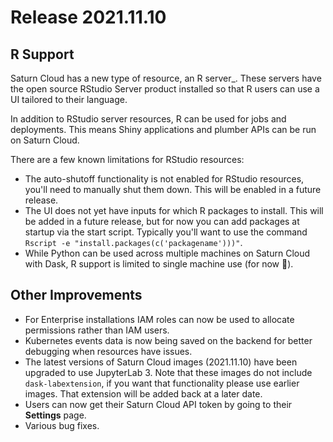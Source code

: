 # Release 2021.11.10

## R Support

Saturn Cloud has a new type of resource, an R server_. These servers have the open source RStudio Server product installed so that R users can use a UI tailored to their language.

In addition to RStudio server resources, R can be used for jobs and deployments. This means Shiny applications and plumber APIs can be run on Saturn Cloud.

There are a few known limitations for RStudio resources:

* The auto-shutoff functionality is not enabled for RStudio resources, you'll need to manually shut them down. This will be enabled in a future release.
* The UI does not yet have inputs for which R packages to install. This will be added in a future release, but for now you can add packages at startup via the start script. Typically you'll want to use the command `Rscript -e "install.packages(c('packagename')))"`.
* While Python can be used across multiple machines on Saturn Cloud with Dask, R support is limited to single machine use (for now 👀).

## Other Improvements

* For Enterprise installations IAM roles can now be used to allocate permissions rather than IAM users.
* Kubernetes events data is now being saved on the backend for better debugging when resources have issues.
* The latest versions of Saturn Cloud images (2021.11.10) have been upgraded to use JupyterLab 3. Note that these images do not include `dask-labextension`, if you want that functionality please use earlier images. That extension will be added back at a later date.
* Users can now get their Saturn Cloud API token by going to their **Settings** page.
* Various bug fixes.
